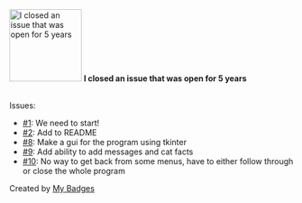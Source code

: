 <img src="https://github.com/my-badges/my-badges/blob/master/src/all-badges/old-issue/old-issue-5.png?raw=true" alt="I closed an issue that was open for 5 years" title="I closed an issue that was open for 5 years" width="128">
<strong>I closed an issue that was open for 5 years</strong>
<br><br>

Issues:

- <a href="https://github.com/joshgrib/gpp2015/issues/1">#1</a>: We need to start!
- <a href="https://github.com/joshgrib/gpp2015/issues/2">#2</a>: Add to README
- <a href="https://github.com/joshgrib/pyTexting/issues/8">#8</a>: Make a gui for the program using tkinter
- <a href="https://github.com/joshgrib/pyTexting/issues/9">#9</a>: Add ability to add messages and cat facts
- <a href="https://github.com/joshgrib/pyTexting/issues/10">#10</a>: No way to get back from some menus, have to either follow through or close the whole program


Created by <a href="https://github.com/my-badges/my-badges">My Badges</a>